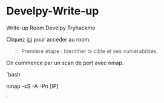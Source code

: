 # Develpy-Write-up
Write-up Room Develpy Tryhackme


Cliquez [ici](https://tryhackme.com/room/bsidesgtdevelpy) pour accéder au room.

>Première étape : Identifier la cible et ses vulnérabilités.

On commence par un scan de port avec nmap.

`bash

nmap -sS -A -Pn [IP]

`
